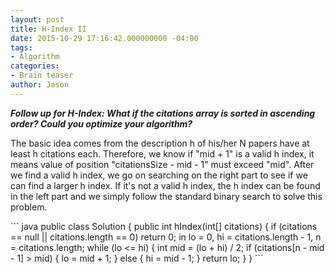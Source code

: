 ```yaml
---
layout: post
title: H-Index II
date: 2015-10-29 17:16:42.000000000 -04:00
tags:
- Algorithm
categories:
- Brain teaser
author: Jason
---
```

<p><strong><em>Follow up for H-Index: What if the citations array is sorted in ascending order? Could you optimize your algorithm?</em></strong></p>


<p>The basic idea comes from the description h of his/her N papers have at least h citations each. Therefore, we know if "mid + 1" is a valid h index, it means value of position "citationsSize - mid - 1" must exceed "mid". After we find a valid h index, we go on searching on the right part to see if we can find a larger h index. If it's not a valid h index, the h index can be found in the left part and we simply follow the standard binary search to solve this problem.</p>
``` java
public class Solution {
    public int hIndex(int[] citations) {
        if (citations == null || citations.length == 0) return 0;
        in lo = 0, hi = citations.length - 1, n = citations.length;
        while (lo <= hi) {
            int mid = (lo + hi) / 2;
            if (citations[n - mid - 1] > mid) {
                lo = mid + 1;
            } else {
                hi = mid - 1;
            }
        return lo;
    }
}
```

